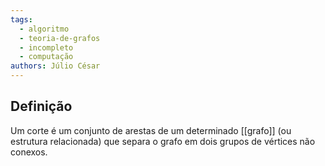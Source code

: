 ```yaml
---
tags:
  - algoritmo
  - teoria-de-grafos
  - incompleto
  - computação
authors: Júlio César
---
```

## Definição

Um corte é um conjunto de arestas de um determinado [[grafo]] (ou estrutura relacionada) que separa o grafo em dois grupos de vértices não conexos.